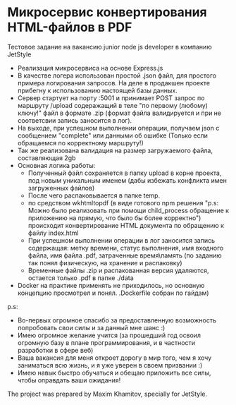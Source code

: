 # Микросервис конвертирования HTML-файлов в PDF
Тестовое задание на вакансию junior node js developer в компанию JetStyle

* Реализация микросервиса на основе Express.js
* В качестве логера использован простой .json файл, для простого примера логирования запросов. На деле в продакшен проекте прибегну к использованию настоящей базы данных.
* Сервер стартует на порту :5001 и принимает POST запрос по маршруту /upload содеражащий в теле "по первому (любому) ключу!" файл в формате .zip (формат файла валидируется и при не соответсвии запись заносится в лог).
* На выходе, при успешном выполнении операции, получаем json с сообщением "complete" или данными об ошибке (Только если обращаемся по корректному маршруту!)
* Так же реализована валидация на размер загружаемого файла, составляющая 2gb
* Основная логика работы: 
  - Полученный файл сохраняется в папку upload в корне проекта, под новым уникальным именем (дабы избежать конфликта имен загруженных файлов)
  - После чего распаковывается в папке temp.
  - по средством wkhtmltopdf (в виде готового npm решения "p.s: Можно было реализовать при помощи child_process обращение к приложению на прямую, что было бы более корректно") происходит конвертирование HTML документа
  по обращению к файлу index.html
  - При успешном выполнении операции в лог заносится запись содержащая: метку времени, статус выполнения, имя входного файла, имя файла .pdf, затраченные время\память (по заданию так понял физическую, на хранение и распаковку)
  - Временные файлы .zip и распакованная версия удаляются, остается только .pdf в папке ./data
* Docker на практике применять не приходилось, но основную концепцию просмотрел и понял. .Dockerfile собран по гайдам)
  
p.s: 
- Во-первых огромное спасибо за предоставленную возможность попробовать свои силы и за данный мне шанс :)
- Имею огромное желание учится (за прошедший год освоил огромную базу в плане программирования, и в частности разработки в сфере веб)
- Ваша вакансия для меня откроет дорогу в мир того, чем я хочу заниматься всю жизнь, и я уже уверен в своем призвании :)
- Имею навык быстро обучаться и обещаю приложить все силы, чтобы оправдать ваши ожидания!

The project was prepared by Maxim Khamitov, specially for JetStyle.
